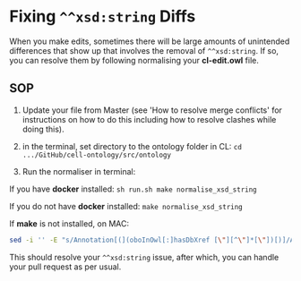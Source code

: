 # Fixing `^^xsd:string` Diffs
When you make edits, sometimes there will be large amounts of unintended differences that show up that involves the removal of `^^xsd:string`. If so, you can resolve them by following normalising your **cl-edit.owl** file.

## SOP

1. Update your file from Master (see 'How to resolve merge conflicts' for instructions on how to do this including how to resolve clashes while doing this).

2. in the terminal, set directory to the ontology folder in CL: ```cd .../GitHub/cell-ontology/src/ontology```

3. Run the normaliser in terminal:

  If you have **docker** installed: ```sh run.sh make normalise_xsd_string```

  If you do not have **docker** installed: ```make normalise_xsd_string```

  If **make** is not installed, on MAC:
``` sh
sed -i '' -E "s/Annotation[(](oboInOwl[:]hasDbXref [\"][^\"]*[\"])[)]/Annotation(\1^^xsd:string)/" cl-edit.owl
```


This should resolve your `^^xsd:string` issue, after which, you can handle your pull request as per usual.
